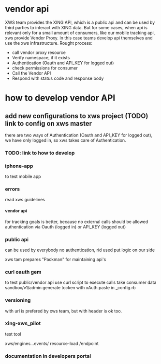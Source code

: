 # vendor api
XWS team provides the XING API,
which is a public api and can be used by third parties to interact with XING data.
But for some cases, when api is relevant only for a small amount of consumers,
like our mobile tracking api, xws provide Vendor Proxy.
In this case teams develop api themselves and use the xws infrastructure.
Rought process:
* call vendor proxy resource
* Verify namespace, if it exists
* Authentication (Oauth and API_KEY for logged out)
* check permissions for consumer
* Call the Vendor API
* Respond with status code and response body


# how to develop vendor API
## add new configurations to xws project  (TODO) link to config on xws master
there are two ways of Authentication (Oauth and API_KEY for logged out),
we have only logged in, so xws takes care of Authentication. 

### TODO: link to how to develop

### iphone-app #
to test mobile app

### errors ###

read xws guidelines

#### vendor api ###
for tracking goals is better, because no external calls should be allowed
authentication via Oauth (logged in) or API_KEY (logged out)

### public api ###
can be used by everybody
no authentication, rid used
put logic on our side

xws tam prepares "Packman" for maintaining api's

### curl oauth gem ####
to test public/vendor api use curl script to execute calls
take consumer data
sandbox/v1/admin
generate tocken with xAuth
paste in _config.rb

### versioning ###
with url is prefered by xws team, but with header is ok too.


### xing-xws_pilot ###
test tool


xws/engines...events/
resource-load /endpoint

### documentation in developers portal
